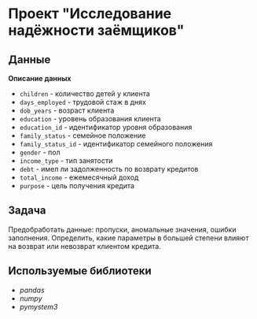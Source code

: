 # Проект "Исследование надёжности заёмщиков"

## Данные

**Описание данных**

- `children` - количество детей у клиента
- `days_employed` - трудовой стаж в днях
- `dob_years` - возраст клиента
- `education` - уровень образования клиента
- `education_id` - идентификатор уровня образования
- `family_status` - семейное положение
- `family_status_id` - идентификатор семейного положения
- `gender` - пол
- `income_type` - тип занятости
- `debt` - имел ли задолженность по возврату кредитов
- `total_income` - ежемесячный доход
- `purpose` - цель получения кредита

## Задача

Предобработать данные: пропуски, аномальные значения, ошибки заполнения. Определить, какие параметры в большей степени влияют на возврат или невозврат клиентом кредита.  

## Используемые библиотеки
- *pandas*
- *numpy*
- *pymystem3*